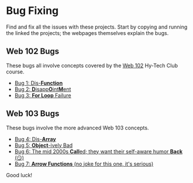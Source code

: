 # Bug Fixing
Find and fix all the issues with these projects. Start by copying and running the linked the projects; the webpages themselves explain the bugs.

## Web 102 Bugs
These bugs all involve concepts covered by the [Web 102](https://hylandtechclub.com/web-102/) Hy-Tech Club course.

- [Bug 1: Dis-**Function**](https://hytop.onrender.com/e/flax-malachite-island)
- [Bug 2: **D**isapp**O**int**M**ent](https://hytop.onrender.com/e/mirror-thorn-sunday)
- [Bug 3: **For Loop** Failure](https://hytop.onrender.com/e/titanium-marked-nail)

## Web 103 Bugs
These bugs involve the more advanced Web 103 concepts.

- [Bug 4: Dis-**Array**](https://hytop.onrender.com/e/historical-solar-salt)
- [Bug 5: **Object**-ively Bad](https://hytop.onrender.com/e/shrub-obtainable-spur)
- [Bug 6: The mid 2000s **Call**ed; they want their self-aware humor **Back** (😏)](https://hytop.onrender.com/e/light-hilarious-firewall)
- [Bug 7: **Arrow Functions** (no joke for this one, it's serious)](https://hytop.onrender.com/e/universal-sugar-chemistry)

Good luck!
